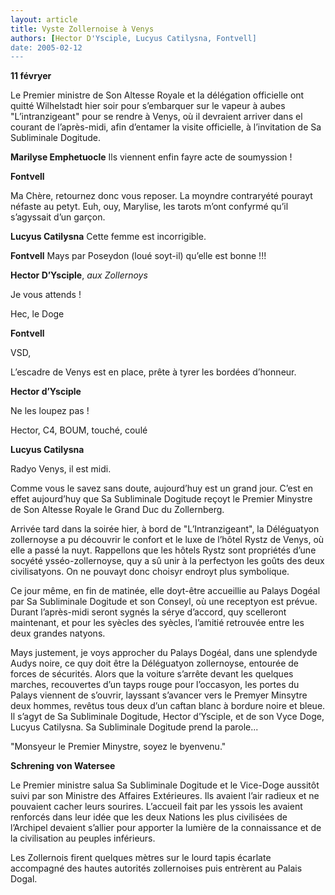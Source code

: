```yaml
---
layout: article
title: Vyste Zollernoise à Venys
authors: [Hector D'Ysciple, Lucyus Catilysna, Fontvell]
date: 2005-02-12
---
```


**11 févryer**

Le Premier ministre de Son Altesse Royale et la délégation officielle ont quitté Wilhelstadt hier soir pour s’embarquer sur le vapeur à aubes "L’intranzigeant" pour se rendre à Venys, où il devraient arriver dans el courant de l’après-midi, afin d’entamer la visite officielle, à l’invitation de Sa Subliminale Dogitude.

**Marilyse Emphetuocle** Ils viennent enfin fayre acte de soumyssion !

**Fontvell** 

Ma Chère, retournez donc vous reposer. La moyndre contraryété pourayt néfaste au petyt. Euh, ouy, Marylise, les tarots m’ont confyrmé qu’il s’agyssait d’un garçon.

**Lucyus Catilysna** Cette femme est incorrigible.

**Fontvell** Mays par Poseydon (loué soyt-il) qu’elle est bonne !!!

**Hector D’Ysciple**, _aux Zollernoys_

Je vous attends !

Hec, le Doge

**Fontvell** 

VSD,

L’escadre de Venys est en place, prête à tyrer les bordées d’honneur.

**Hector d’Ysciple** 

Ne les loupez pas !

Hector,
C4, BOUM, touché, coulé

**Lucyus Catilysna** 

Radyo Venys, il est midi.

Comme vous le savez sans doute, aujourd’huy est un grand jour. C’est en effet aujourd’huy que Sa Subliminale Dogitude reçoyt le Premier Minystre de Son Altesse Royale le Grand Duc du Zollernberg.

Arrivée tard dans la soirée hier, à bord de "L’Intranzigeant", la Déléguatyon zollernoyse a pu découvrir le confort et le luxe de l’hôtel Rystz de Venys, où elle a passé la nuyt. Rappellons que les hôtels Rystz sont propriétés d’une socyété ysséo-zollernoyse, quy a sû unir à la perfectyon les goûts des deux civilisatyons. On ne pouvayt donc choisyr endroyt plus symbolique.

Ce jour même, en fin de matinée, elle doyt-être accueillie au Palays Dogéal par Sa Subliminale Dogitude et son Conseyl, où une receptyon est prévue. Durant l’après-midi seront sygnés la sérye d’accord, quy scelleront maintenant, et pour les syècles des syècles, l’amitié retrouvée entre les deux grandes natyons.

Mays justement, je voys approcher du Palays Dogéal, dans une splendyde Audys noire, ce quy doit être la Déléguatyon zollernoyse, entourée de forces de sécurités. Alors que la voiture s’arrête devant les quelques marches, recouvertes d’un tayps rouge pour l’occasyon, les portes du Palays viennent de s’ouvrir, layssant s’avancer vers le Premyer Minsytre deux hommes, revêtus tous deux d’un caftan blanc à bordure noire et bleue. Il s’agyt de Sa Subliminale Dogitude, Hector d’Ysciple, et de son Vyce Doge, Lucyus Catilysna. Sa Subliminale Dogitude prend la parole...

"Monsyeur le Premier Minystre, soyez le byenvenu."

**Schrening von Watersee**

Le Premier ministre salua Sa Subliminale Dogitude et le Vice-Doge aussitôt suivi par son Ministre des Affaires Extérieures. Ils avaient l’air radieux et ne pouvaient cacher leurs sourires. L’accueil fait par les yssois les avaient renforcés dans leur idée que les deux Nations les plus civilisées de l’Archipel devaient s’allier pour apporter la lumière de la connaissance et de la civilisation au peuples inférieurs.

Les Zollernois firent quelques mètres sur le lourd tapis écarlate accompagné des hautes autorités zollernoises puis entrèrent au Palais Dogal.